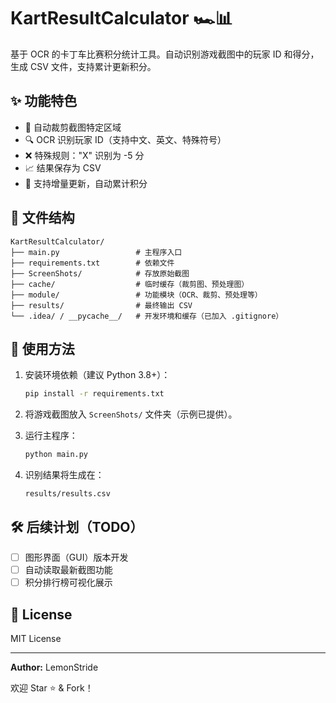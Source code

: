 
# KartResultCalculator 🏎️📊

基于 OCR 的卡丁车比赛积分统计工具。自动识别游戏截图中的玩家 ID 和得分，生成 CSV 文件，支持累计更新积分。

## ✨ 功能特色
- 🎯 自动裁剪截图特定区域
- 🔍 OCR 识别玩家 ID（支持中文、英文、特殊符号）
- ❌ 特殊规则："X" 识别为 -5 分
- 📈 结果保存为 CSV
- 🔄 支持增量更新，自动累计积分

## 📂 文件结构
```
KartResultCalculator/
├── main.py                 # 主程序入口
├── requirements.txt        # 依赖文件
├── ScreenShots/            # 存放原始截图
├── cache/                  # 临时缓存（裁剪图、预处理图）
├── module/                 # 功能模块（OCR、裁剪、预处理等）
├── results/                # 最终输出 CSV
└── .idea/ / __pycache__/   # 开发环境和缓存（已加入 .gitignore）
```

## 🚀 使用方法
1. 安装环境依赖（建议 Python 3.8+）：
   ```bash
   pip install -r requirements.txt
   ```

2. 将游戏截图放入 `ScreenShots/` 文件夹（示例已提供）。

3. 运行主程序：
   ```bash
   python main.py
   ```

4. 识别结果将生成在：
   ```
   results/results.csv
   ```

## 🛠 后续计划（TODO）
- [ ] 图形界面（GUI）版本开发
- [ ] 自动读取最新截图功能
- [ ] 积分排行榜可视化展示

## 📜 License
MIT License

---
**Author:** LemonStride

欢迎 Star ⭐ & Fork！
